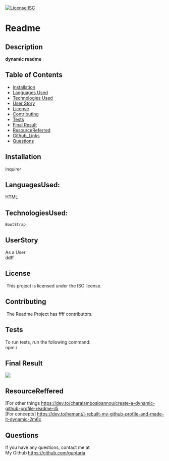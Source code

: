 
[![License:ISC](https://img.shields.io/badge/License-$ISC-blue.svg)](https://opensource.org/licenses/ISC)
 # Readme

 ## Description
 **dynamic readme**


 ## Table of Contents 

 * [Installation](#Installation)
 * [Languages Used](#LanguagesUsed)
 * [Technologies Used](#TechnologiesUsed)
 * [User Story](#UserStory)
 * [License](#License)
 * [Contributing](#Contributing)
 * [Tests](#Tests)
 * [Final Result](#FinalResult)
 * [ResourceReferred](#ResourceReferred)
 * [Github_Links](#Github_Links)
 * [Questions](#Questions)

 ## Installation
   inquirer

 ## LanguagesUsed:
   HTML

 ## TechnologiesUsed:
    BootStrap


 ## UserStory
 As a User </br>
  ddff


 ## License
​  This project is licensed under the  ISC license.

 ## Contributing
​   The Readme Project has ffff contributors.
​
 ## Tests 
   To run tests, run the following command:<br>
    npm i


 ## Final Result
  ![](Assets/screenshot1.png)


 ## ResourceReffered
 [For other things https://dev.to/charalambosioannou/create-a-dynamic-github-profile-readme-il5 <br>
 [For concepts] https://dev.to/hemant/i-rebuilt-my-github-profile-and-made-it-dynamic-2m6c


 ## Questions
   If you have any questions, contact me at  </br>
   My Github https://github.com/guptaria
                

